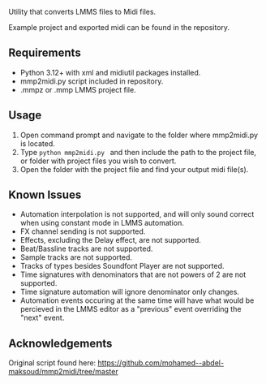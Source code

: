 Utility that converts LMMS files to Midi files.

Example project and exported midi can be found in the repository.

Requirements
---------------
- Python 3.12+ with xml and midiutil packages installed.
- mmp2midi.py script included in repository.
- .mmpz or .mmp LMMS project file.

Usage
---------------
1. Open command prompt and navigate to the folder where mmp2midi.py is located.
2. Type `python mmp2midi.py ` and then include the path to the project file, or folder with project files you wish to convert.
3. Open the folder with the project file and find your output midi file(s).

Known Issues
---------------
- Automation interpolation is not supported, and will only sound correct when using constant mode in LMMS automation.
- FX channel sending is not supported.
- Effects, excluding the Delay effect, are not supported.
- Beat/Bassline tracks are not supported.
- Sample tracks are not supported.
- Tracks of types besides Soundfont Player are not supported.
- Time signatures with denominators that are not powers of 2 are not supported.
- Time signature automation will ignore denominator only changes.
- Automation events occuring at the same time will have what would be percieved in the LMMS editor as a "previous" event overriding the "next" event.

Acknowledgements
---------------
Original script found here: https://github.com/mohamed--abdel-maksoud/mmp2midi/tree/master
